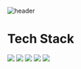 <!--Reference: https://github.com/kyechan99/capsule-render?tab=readme-ov-file-->
![header](https://capsule-render.vercel.app/api?type=slice&color=timeGradient&height=160&section=header&text=Hi!%20I'm%20Minkyu!&fontAlign=50&fontAlignY=70&fontSize=90&fontColor=B2BEB5)

# Tech Stack
<!--
Reference: https://simpleicons.org/
-->
<img src="https://img.shields.io/badge/Python-3766AB?style=flat-square&logo=Python&logoColor=white"/></a>
<img src="https://img.shields.io/badge/R-276DC3?style=flat-square&logo=Python&logoColor=white"/></a>
<img src="https://img.shields.io/badge/PostgreSQL-4169E1?style=flat-square&logo=Python&logoColor=white"/></a>
<img src="https://img.shields.io/badge/Java-F7DF1E?style=flat-square&logo=Python&logoColor=white"/></a>
<img src="https://img.shields.io/badge/Flutter-02569B?style=flat-square&logo=Python&logoColor=white"/></a>
